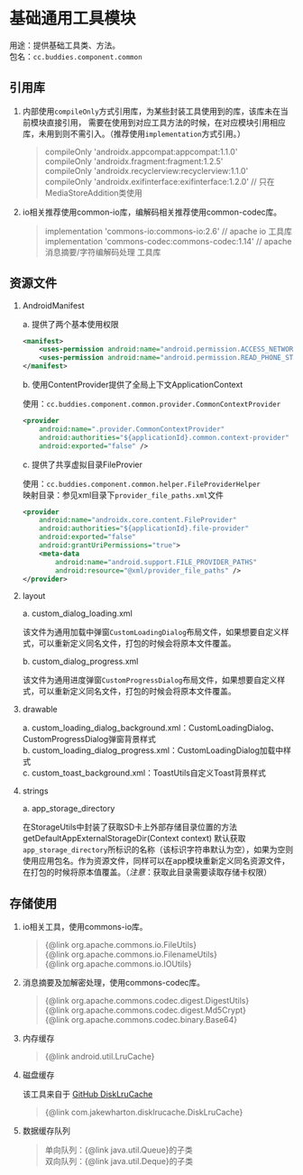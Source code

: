 # 基础通用工具模块

用途：提供基础工具类、方法。  
包名：`cc.buddies.component.common`

## 引用库

1. 内部使用`compileOnly`方式引用库，为某些封装工具使用到的库，该库未在当前模块直接引用，
需要在使用到对应工具方法的时候，在对应模块引用相应库，未用到则不需引入。（推荐使用`implementation`方式引用。）

    > compileOnly 'androidx.appcompat:appcompat:1.1.0'  
    > compileOnly 'androidx.fragment:fragment:1.2.5'  
    > compileOnly 'androidx.recyclerview:recyclerview:1.1.0'  
    > compileOnly 'androidx.exifinterface:exifinterface:1.2.0'  // 只在MediaStoreAddition类使用  

2. io相关推荐使用common-io库，编解码相关推荐使用common-codec库。

    > implementation 'commons-io:commons-io:2.6'  // apache io 工具库  
    > implementation 'commons-codec:commons-codec:1.14'  // apache 消息摘要/字符编解码处理 工具库  

## 资源文件

1. AndroidManifest

    a. 提供了两个基本使用权限

    ```xml
    <manifest>
        <uses-permission android:name="android.permission.ACCESS_NETWORK_STATE" />
        <uses-permission android:name="android.permission.READ_PHONE_STATE" />
    </manifest>
    ```

    b. 使用ContentProvider提供了全局上下文ApplicationContext

    使用：`cc.buddies.component.common.provider.CommonContextProvider`

    ```xml
    <provider
        android:name=".provider.CommonContextProvider"
        android:authorities="${applicationId}.common.context-provider"
        android:exported="false" />
    ```

    c. 提供了共享虚拟目录FileProvier

    使用：`cc.buddies.component.common.helper.FileProviderHelper`  
    映射目录：参见xml目录下`provider_file_paths.xml`文件

    ```xml
    <provider
        android:name="androidx.core.content.FileProvider"
        android:authorities="${applicationId}.file-provider"
        android:exported="false"
        android:grantUriPermissions="true">
        <meta-data
            android:name="android.support.FILE_PROVIDER_PATHS"
            android:resource="@xml/provider_file_paths" />
    </provider>
    ```

2. layout

    a. custom_dialog_loading.xml

    该文件为通用加载中弹窗`CustomLoadingDialog`布局文件，如果想要自定义样式，可以重新定义同名文件，打包的时候会将原本文件覆盖。

    b. custom_dialog_progress.xml

    该文件为通用进度弹窗`CustomProgressDialog`布局文件，如果想要自定义样式，可以重新定义同名文件，打包的时候会将原本文件覆盖。

3. drawable

    a. custom_loading_dialog_background.xml：CustomLoadingDialog、CustomProgressDialog弹窗背景样式  
    b. custom_loading_dialog_progress.xml：CustomLoadingDialog加载中样式  
    c. custom_toast_background.xml：ToastUtils自定义Toast背景样式  

4. strings

    a. app_storage_directory

    在StorageUtils中封装了获取SD卡上外部存储目录位置的方法 getDefaultAppExternalStorageDir(Context context) 默认获取`app_storage_directory`所标识的名称（该标识字符串默认为空），如果为空则使用应用包名。作为资源文件，同样可以在app模块重新定义同名资源文件，在打包的时候将原本值覆盖。（*注意*：获取此目录需要读取存储卡权限）

## 存储使用

1. io相关工具，使用commons-io库。

    > {@link org.apache.commons.io.FileUtils}  
    > {@link org.apache.commons.io.FilenameUtils}  
    > {@link org.apache.commons.io.IOUtils}  

2. 消息摘要及加解密处理，使用commons-codec库。

    > {@link org.apache.commons.codec.digest.DigestUtils}  
    > {@link org.apache.commons.codec.digest.Md5Crypt}  
    > {@link org.apache.commons.codec.binary.Base64}  

3. 内存缓存

    > {@link android.util.LruCache}

4. 磁盘缓存

   该工具来自于 [GitHub DiskLruCache](https://github.com/JakeWharton/DiskLruCache)

   > {@link com.jakewharton.disklrucache.DiskLruCache}

5. 数据缓存队列

    > 单向队列：{@link java.util.Queue}的子类  
    > 双向队列：{@link java.util.Deque}的子类  
